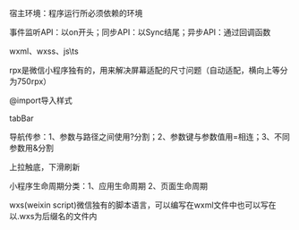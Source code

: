 宿主环境：程序运行所必须依赖的环境

事件监听API：以on开头；同步API：以Sync结尾；异步API：通过回调函数

wxml、wxss、js\ts

rpx是微信小程序独有的，用来解决屏幕适配的尺寸问题（自动适配，横向上等分为750rpx）

@import导入样式

tabBar

导航传参：1、参数与路径之间使用?分割；2、参数键与参数值用=相连；3、不同参数用&分割

上拉触底，下滑刷新

小程序生命周期分类：1、应用生命周期 2、页面生命周期

wxs(weixin script)微信独有的脚本语言，可以编写在wxml文件中也可以写在以.wxs为后缀名的文件内

